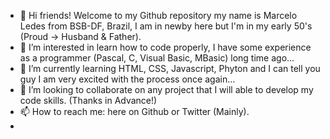 - 👋 Hi friends! Welcome to my Github repository my name is Marcelo Ledes from BSB-DF, Brazil, I am in newby here but I'm in my early 50's (Proud -> Husband & Father).
- 👀 I’m interested in learn how to code properly, I have some experience as a programmer (Pascal, C, Visual Basic, MBasic) long time ago...
- 🌱 I’m currently learning HTML, CSS, Javascript, Phyton and I can tell you guy I am very excited with the process once again... 
- 💞️ I’m looking to collaborate on any project that I will able to develop my code skills. (Thanks in Advance!)
- 📫 How to reach me: here on Github or Twitter (Mainly). 
- <!---NO PRAY NO GAIN----/!> Yes that's what I do believe in!
<!---As you can see I am just giving my first steps on Github but I have some practical experience in my company with SVN.
mledes/mledes is a ✨ special ✨ repository because its `README.md` (this file) appears on your GitHub profile.
You can click the Preview link to take a look at your changes.
--->

